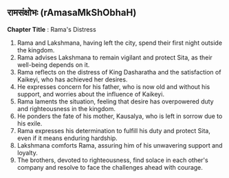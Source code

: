 ## रामसंक्षोभः (rAmasaMkShObhaH)

**Chapter Title** : Rama's Distress

1. Rama and Lakshmana, having left the city, spend their first night outside the kingdom.
2. Rama advises Lakshmana to remain vigilant and protect Sita, as their well-being depends on it.
3. Rama reflects on the distress of King Dasharatha and the satisfaction of Kaikeyi, who has achieved her desires.
4. He expresses concern for his father, who is now old and without his support, and worries about the influence of Kaikeyi.
5. Rama laments the situation, feeling that desire has overpowered duty and righteousness in the kingdom.
6. He ponders the fate of his mother, Kausalya, who is left in sorrow due to his exile.
7. Rama expresses his determination to fulfill his duty and protect Sita, even if it means enduring hardship.
8. Lakshmana comforts Rama, assuring him of his unwavering support and loyalty.
9. The brothers, devoted to righteousness, find solace in each other's company and resolve to face the challenges ahead with courage.
